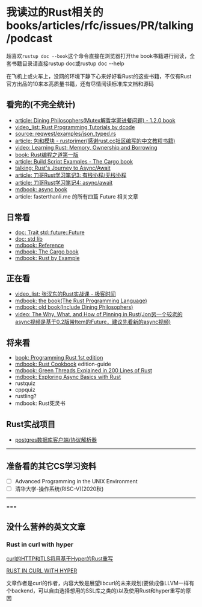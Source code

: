 # 我读过的Rust相关的books/articles/rfc/issues/PR/talking/podcast

超喜欢`rustup doc --book`这个命令直接在浏览器打开the book书籍进行阅读，全套书籍目录请直接rustup doc或rustup doc --help

在飞机上或火车上，没网的环境下静下心来好好看Rust的这些书籍，不仅有Rust官方出品的10来本高质量书籍，还有尽情阅读标准库文档和源码

## 看完的(不完全统计)

- [article: Dining Philosophers(Mutex解哲学家进餐问题) - 1.2.0 book](https://doc.rust-lang.org/1.2.0/book/dining-philosophers.html)
- [video_list: Rust Programming Tutorials by dcode](https://www.youtube.com/playlist?list=PLVvjrrRCBy2JSHf9tGxGKJ-bYAN_uDCUL)
- [source: reqwest/examples/json_typed.rs](https://github.com/seanmonstar/reqwest/blob/master/examples/json_typed.rs)
- [article: 包和模块 - rustprimer(感谢rust.cc社区编写的中文教程书籍)](https://rustcc.gitbooks.io/rustprimer/content/module/module.html)
- [video: Learning Rust: Memory, Ownership and Borrowing](https://www.youtube.com/watch?v=8M0QfLUDaaA&list=LLFLN2ZAPopjz2zM-FomwnkQ&index=2&t=8s)
- [book: Rust编程之道第一版](https://github.com/ZhangHanDong/tao-of-rust-codes)
- [article: Build Script Examples - The Cargo book](https://doc.rust-lang.org/cargo/reference/build-script-examples.html)
- [talking: Rust's Journey to Async/Await](https://www.youtube.com/watch?v=lJ3NC-R3gSI&t=1700s)
- [article: 刀哥Rust学习笔记3: 有栈协程/无栈协程](https://rustcc.cn/article?id=c0c47719-be7f-4298-ab5a-507cb65f9538)
- [article: 刀哥Rust学习笔记4: async/await](https://rustcc.cn/article?id=495f1e25-2ede-46ec-8c85-8fd823f0a8a9)
- [mdbook: async book](https://rust-lang.github.io/async-book)
- article: fasterthanli.me 的所有四篇 Future 相关文章

## 日常看

- [doc: Trait std::future::Future](https://doc.rust-lang.org/std/future/trait.Future.html)
- [doc: std lib](https://doc.rust-lang.org/std/)
- [mdbook: Reference](https://doc.rust-lang.org/nightly/reference/)
- [mdbook: The Cargo book](https://doc.rust-lang.org/cargol)
- [mdbook: Rust by Example](https://doc.rust-lang.org/rust-by-example/)

## 正在看

- [video_list: 张汉东的Rust实战课 - 极客时间](https://time.geekbang.org/course/intro/100060601)
- [mdbook: the book(The Rust Programming Language)](https://doc.rust-lang.org/book/)
- [mdbook: old book(Include Dining Philosophers)](https://doc.rust-lang.org/1.6.0/book/dining-philosophers.html)
- [video: The Why, What, and How of Pinning in Rust(Jon另一个较老的async视频是基于0.2版带Item的Future，建议先看新的async视频)](https://www.youtube.com/watch?v=DkMwYxfSYNQ)

## 将来看

- [book: Programming Rust 1st edition](https://www.oreilly.com/library/view/programming-rust/9781491927274/)
- [mdbook: Rust Cookbook](https://rust-lang-nursery.github.io/rust-cookbook/)
edition-guide
- [mdbook: Green Threads Explained in 200 Lines of Rust](https://cfsamson.gitbook.io/green-threads-explained-in-200-lines-of-rust/)
- [mdbook: Exploring Async Basics with Rust](https://cfsamson.github.io/book-exploring-async-basics/)
- rustquiz
- cppquiz
- rustling?
- mdbook: Rust死灵书

## Rust实战项目

- [postgres数据库客户端/协议解析器]()

---

## 准备看的其它CS学习资料

- [ ] Advanced Programming in the UNIX Environment
- [ ] 清华大学-操作系统(RISC-V)(2020秋)

---

===

## 没什么营养的英文文章

### Rust in curl with hyper

[curl的HTTP和TLS将用基于Hyper的Rust重写](https://twitter.com/upsuper/status/1314560605622210561)

[RUST IN CURL WITH HYPER](https://daniel.haxx.se/blog/2020/10/09/rust-in-curl-with-hyper/)

文章作者是curl的作者，内容大致是展望libcurl的未来规划(要做成像LLVM一样有个backend，可以自由选择想用的SSL库之类的)以及使用Rust和hyper重写的原因
